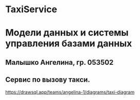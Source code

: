 # TaxiService

# Модели данных и системы управления базами данных
## Малышко Ангелина, гр. 053502
## Сервис по вызову такси.
https://drawsql.app/teams/angelina-1/diagrams/taxi-diagram
